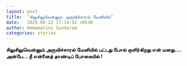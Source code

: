 ```yaml
---
layout: post
title:  "சிலுசிலுவென்னும் அருவிச்சாரல் மேனியில்"
date:   2025-06-22 17:14:52 +0530
author: Hemamalini Sundaram
categories: stories
---
```


**சிலுசிலுவென்னும் அருவிச்சாரல் மேனியில் பட்டது போல் குளிர்கிறது என் மனது\....
அன்பே\... நீ என்னைத் தாண்டிப் போகையில் !**
